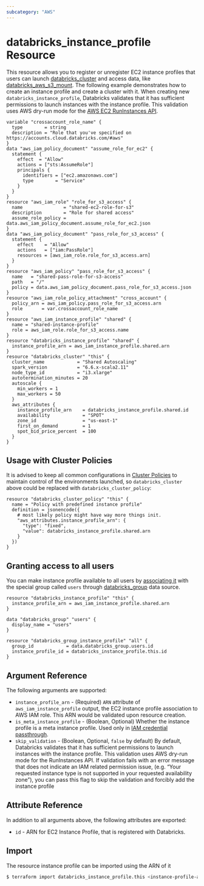 ```yaml
---
subcategory: "AWS"
---
```

# databricks_instance_profile Resource

This resource allows you to register or unregister EC2 instance profiles that users can launch [databricks_cluster](cluster.md) and access data, like [databricks_aws_s3_mount](aws_s3_mount.md). The following example demonstrates how to create an instance profile and create a cluster with it. When creating new `databricks_instance_profile`, Databricks validates that it has sufficient permissions to launch instances with the instance profile. This validation uses AWS dry-run mode for the [AWS EC2 RunInstances API](https://docs.aws.amazon.com/AWSEC2/latest/APIReference/API_RunInstances.html).

```hcl
variable "crossaccount_role_name" {
  type        = string
  description = "Role that you've specified on https://accounts.cloud.databricks.com/#aws"
}
data "aws_iam_policy_document" "assume_role_for_ec2" {
  statement {
    effect  = "Allow"
    actions = ["sts:AssumeRole"]
    principals {
      identifiers = ["ec2.amazonaws.com"]
      type        = "Service"
    }
  }
}
resource "aws_iam_role" "role_for_s3_access" {
  name               = "shared-ec2-role-for-s3"
  description        = "Role for shared access"
  assume_role_policy = data.aws_iam_policy_document.assume_role_for_ec2.json
}
data "aws_iam_policy_document" "pass_role_for_s3_access" {
  statement {
    effect    = "Allow"
    actions   = ["iam:PassRole"]
    resources = [aws_iam_role.role_for_s3_access.arn]
  }
}
resource "aws_iam_policy" "pass_role_for_s3_access" {
  name   = "shared-pass-role-for-s3-access"
  path   = "/"
  policy = data.aws_iam_policy_document.pass_role_for_s3_access.json
}
resource "aws_iam_role_policy_attachment" "cross_account" {
  policy_arn = aws_iam_policy.pass_role_for_s3_access.arn
  role       = var.crossaccount_role_name
}
resource "aws_iam_instance_profile" "shared" {
  name = "shared-instance-profile"
  role = aws_iam_role.role_for_s3_access.name
}
resource "databricks_instance_profile" "shared" {
  instance_profile_arn = aws_iam_instance_profile.shared.arn
}
resource "databricks_cluster" "this" {
  cluster_name            = "Shared Autoscaling"
  spark_version           = "6.6.x-scala2.11"
  node_type_id            = "i3.xlarge"
  autotermination_minutes = 20
  autoscale {
    min_workers = 1
    max_workers = 50
  }
  aws_attributes {
    instance_profile_arn    = databricks_instance_profile.shared.id
    availability            = "SPOT"
    zone_id                 = "us-east-1"
    first_on_demand         = 1
    spot_bid_price_percent  = 100
  }
}
```

## Usage with Cluster Policies

It is advised to keep all common configurations in [Cluster Policies](cluster_policy.md) to maintain control of the environments launched, so `databricks_cluster` above could be replaced with `databricks_cluster_policy`:

```hcl
resource "databricks_cluster_policy" "this" {
  name = "Policy with predefined instance profile"
  definition = jsonencode({
    # most likely policy might have way more things init.
    "aws_attributes.instance_profile_arn": {
      "type": "fixed",
      "value": databricks_instance_profile.shared.arn
    }
  })
}
```

## Granting access to all users

You can make instance profile available to all users by [associating it](group_instance_profile.md) with the special group called `users` through [databricks_group](../data-sources/group.md) data source.

```hcl
resource "databricks_instance_profile" "this" {
  instance_profile_arn = aws_iam_instance_profile.shared.arn
}

data "databricks_group" "users" {
  display_name = "users"
}

resource "databricks_group_instance_profile" "all" {
  group_id            = data.databricks_group.users.id
  instance_profile_id = databricks_instance_profile.this.id
}
```

## Argument Reference

The following arguments are supported:

* `instance_profile_arn` - (Required) `ARN` attribute of `aws_iam_instance_profile` output, the EC2 instance profile association to AWS IAM role. This ARN would be validated upon resource creation.
* `is_meta_instance_profile` - (Boolean, Optional) Whether the instance profile is a meta instance profile. Used only in [IAM credential passthrough](https://docs.databricks.com/security/credential-passthrough/iam-passthrough.html).
* `skip_validation` - (Boolean, Optional, `false` by default) By default, Databricks validates that it has sufficient permissions to launch instances with the instance profile. This validation uses AWS dry-run mode for the RunInstances API. If validation fails with an error message that does not indicate an IAM related permission issue, (e.g. “Your requested instance type is not supported in your requested availability zone”), you can pass this flag to skip the validation and forcibly add the instance profile

## Attribute Reference

In addition to all arguments above, the following attributes are exported:

* `id` - ARN for EC2 Instance Profile, that is registered with Databricks.


## Import

The resource instance profile can be imported using the ARN of it

```bash
$ terraform import databricks_instance_profile.this <instance-profile-arn>
```

